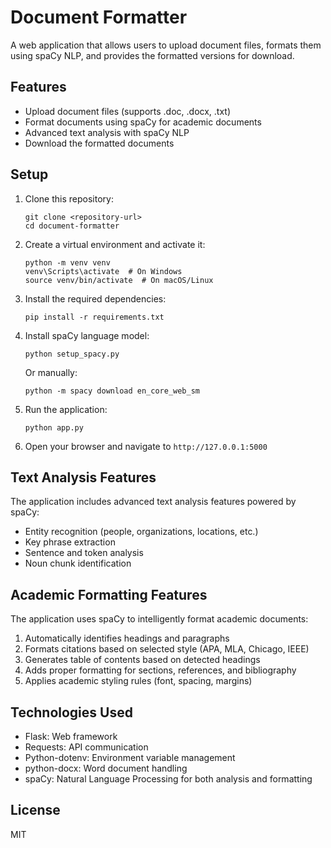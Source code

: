 # Document Formatter

A web application that allows users to upload document files, formats them using spaCy NLP, and provides the formatted versions for download.

## Features

- Upload document files (supports .doc, .docx, .txt)
- Format documents using spaCy for academic documents
- Advanced text analysis with spaCy NLP
- Download the formatted documents

## Setup

1. Clone this repository:
   ```
   git clone <repository-url>
   cd document-formatter
   ```

2. Create a virtual environment and activate it:
   ```
   python -m venv venv
   venv\Scripts\activate  # On Windows
   source venv/bin/activate  # On macOS/Linux
   ```

3. Install the required dependencies:
   ```
   pip install -r requirements.txt
   ```

4. Install spaCy language model:
   ```
   python setup_spacy.py
   ```
   Or manually:
   ```
   python -m spacy download en_core_web_sm
   ```

5. Run the application:
   ```
   python app.py
   ```

6. Open your browser and navigate to `http://127.0.0.1:5000`

## Text Analysis Features

The application includes advanced text analysis features powered by spaCy:

- Entity recognition (people, organizations, locations, etc.)
- Key phrase extraction
- Sentence and token analysis
- Noun chunk identification

## Academic Formatting Features

The application uses spaCy to intelligently format academic documents:

1. Automatically identifies headings and paragraphs
2. Formats citations based on selected style (APA, MLA, Chicago, IEEE)
3. Generates table of contents based on detected headings
4. Adds proper formatting for sections, references, and bibliography
5. Applies academic styling rules (font, spacing, margins)

## Technologies Used

- Flask: Web framework
- Requests: API communication
- Python-dotenv: Environment variable management
- python-docx: Word document handling
- spaCy: Natural Language Processing for both analysis and formatting

## License

MIT 